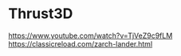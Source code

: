 # Thrust3D


https://www.youtube.com/watch?v=TjVeZ9c9fLM
https://classicreload.com/zarch-lander.html